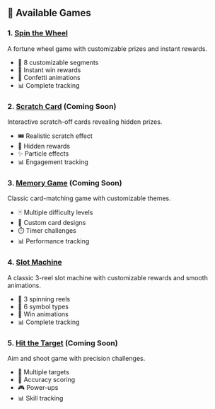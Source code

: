 ## 🎯 Available Games

### 1. [Spin the Wheel](./games/spin-the-wheel/)
A fortune wheel game with customizable prizes and instant rewards.
- 🎰 8 customizable segments
- 🎁 Instant win rewards
- 🎊 Confetti animations
- 📊 Complete tracking

### 2. [Scratch Card](./games/scratch-card/) (Coming Soon)
Interactive scratch-off cards revealing hidden prizes.
- 🎟️ Realistic scratch effect
- 🎁 Hidden rewards
- ✨ Particle effects
- 📊 Engagement tracking

### 3. [Memory Game](./games/memory-game/) (Coming Soon)
Classic card-matching game with customizable themes.
- 🃏 Multiple difficulty levels
- 🎨 Custom card designs
- ⏱️ Timer challenges
- 📊 Performance tracking

### 4. [Slot Machine](./games/slot-machine/)
A classic 3-reel slot machine with customizable rewards and smooth animations.
- 🎰 3 spinning reels
- 🎁 6 symbol types
- 🎊 Win animations
- 📊 Complete tracking

### 5. [Hit the Target](./games/hit-the-target/) (Coming Soon)
Aim and shoot game with precision challenges.
- 🎯 Multiple targets
- 🏹 Accuracy scoring
- 🎮 Power-ups
- 📊 Skill tracking